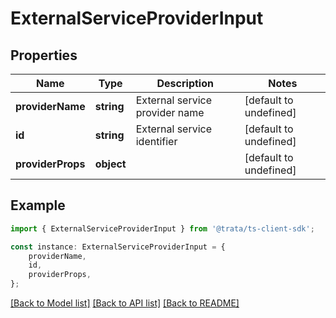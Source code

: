 # ExternalServiceProviderInput


## Properties

Name | Type | Description | Notes
------------ | ------------- | ------------- | -------------
**providerName** | **string** | External service provider name | [default to undefined]
**id** | **string** | External service identifier | [default to undefined]
**providerProps** | **object** |  | [default to undefined]

## Example

```typescript
import { ExternalServiceProviderInput } from '@trata/ts-client-sdk';

const instance: ExternalServiceProviderInput = {
    providerName,
    id,
    providerProps,
};
```

[[Back to Model list]](../README.md#documentation-for-models) [[Back to API list]](../README.md#documentation-for-api-endpoints) [[Back to README]](../README.md)
